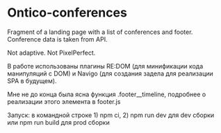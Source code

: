 # Ontico-conferences
 Fragment of a landing page with a list of conferences and footer. Conference data is taken from API.
 
Not adaptive. Not PixelPerfect.

В работе использованы плагины RE:DOM (для минификации кода манипуляций с DOM) и Navigo (для создания задела для реализации SPA в будущем).

Мне не до конца была ясна функция .footer__timeline, подробнее о реализации этого элемента в footer.js

Запуск: в командной строке 1) npm ci, 2) npm run dev для dev сборки или npm run build для prod сборки
